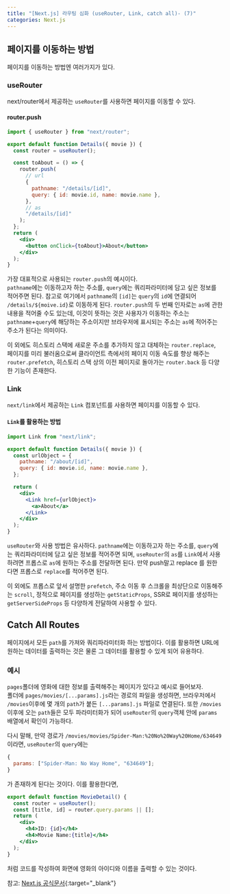 ```yaml
---
title: "[Next.js] 라우팅 심화 (useRouter, Link, catch all)- (7)"
categories: Next.js
---
```


## 페이지를 이동하는 방법

페이지를 이동하는 방법엔 여러가지가 있다.

### useRouter

next/router에서 제공하는 `useRouter`를 사용하면 페이지를 이동할 수 있다.

#### router.push

```jsx
import { useRouter } from "next/router";

export default function Details({ movie }) {
  const router = useRouter();

  const toAbout = () => {
    router.push(
      // url
      {
        pathname: "/details/[id]",
        query: { id: movie.id, name: movie.name },
      },
      // as
      "/details/[id]"
    );
  };
  return (
    <div>
      <button onClick={toAbout}>About</button>
    </div>
  );
}
```

가장 대표적으로 사용되는 `router.push`의 예시이다.  
`pathname`에는 이동하고자 하는 주소를, `query`에는 쿼리파라미터에 담고 싶은 정보를 적어주면 된다. 참고로 여기에서 `pathname`의 `[id]`는 `query`의 `id`에 연결되어 `/details/${moive.id}`로 이동하게 된다. `router.push`의 두 번째 인자로는 `as`에 관한 내용을 적어줄 수도 있는데, 이것이 뜻하는 것은 사용자가 이동하는 주소는 `pathname`+`query`에 해당하는 주소이지만 브라우저에 표시되는 주소는 `as`에 적어주는 주소가 된다는 의미이다.

이 외에도 히스토리 스택에 새로운 주소를 추가하지 않고 대체하는 `router.replace`, 페이지를 미리 불러옴으로써 클라이언트 측에서의 페이지 이동 속도를 향상 해주는 `router.prefetch`, 히스토리 스택 상의 이전 페이지로 돌아가는 `router.back` 등 다양한 기능이 존재한다.

### Link

`next/link`에서 제공하는 `Link` 컴포넌트를 사용하면 페이지를 이동할 수 있다.

#### `Link`를 활용하는 방법

```jsx
import Link from "next/link";

export default function Details({ movie }) {
  const urlObject = {
    pathname: "/about/[id]",
    query: { id: movie.id, name: movie.name },
  };

  return (
    <div>
      <Link href={urlObject}>
        <a>About</a>
      </Link>
    </div>
  );
}
```

`useRouter`와 사용 방법은 유사하다. `pathname`에는 이동하고자 하는 주소를, `query`에는 쿼리파라미터에 담고 싶은 정보를 적어주면 되며, `useRouter`의 `as`를 `Link`에서 사용하려면 프롭스로 `as`에 원하는 주소를 전달하면 된다. 만약 push말고 replace 를 원한다면 프롭스로 `replace`를 적어주면 된다.

이 외에도 프롭스로 앞서 설명한 `prefetch`, 주소 이동 후 스크롤을 최상단으로 이동해주는 `scroll`, 정적으로 페이지를 생성하는 `getStaticProps`, SSR로 페이지를 생성하는 `getServerSideProps` 등 다양하게 전달하여 사용할 수 있다.

## Catch All Routes

페이지에서 모든 `path`를 가져와 쿼리파라미터화 하는 방법이다. 이를 활용하면 URL에 원하는 데이터를 출력하는 것은 물론 그 데이터를 활용할 수 있게 되어 유용하다.

### 예시

`pages`폴더에 영화에 대한 정보를 출력해주는 페이지가 있다고 예시로 들어보자.  
폴더에 `pages/movies/[...params].js`라는 경로의 파일을 생성하면, 브라우저에서 `/movies`이후에 몇 개의 `path`가 붙든 `[...params].js` 파일로 연결된다. 또한 `/movies` 이후에 오는 `path`들은 모두 파라미터화가 되어 `useRouter`의 `query`객체 안에 `params` 배열에서 확인이 가능하다.

다시 말해, 만약 경로가 `/movies/movies/Spider-Man:%20No%20Way%20Home/634649`이라면, `useRouter`의 `query`에는

```jsx
{
  params: ["Spider-Man: No Way Home", "634649"];
}
```

가 존재하게 된다는 것이다. 이를 활용한다면,

```jsx
export default function MovieDetail() {
  const router = useRouter();
  const [title, id] = router.query.params || [];
  return (
    <div>
      <h4>ID: {id}</h4>
      <h4>Movie Name:{title}</h4>
    </div>
  );
}
```

처럼 코드를 작성하여 화면에 영화의 아이디와 이름을 출력할 수 있는 것이다.

참고: [Next.js 공식문서](https://nextjs.org/docs){:target="\_blank"}
